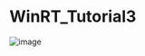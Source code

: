 # WinRT_Tutorial3
![image](https://user-images.githubusercontent.com/72235620/133498304-a58b6d8d-6b85-4df5-9a86-643e3d54cb9c.png)

